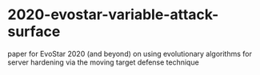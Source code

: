 # 2020-evostar-variable-attack-surface
paper for EvoStar 2020 (and beyond) on using evolutionary algorithms for server hardening via the moving target defense technique



